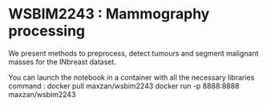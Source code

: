 # WSBIM2243 : Mammography processing
 We present methods to preprocess, detect tumours and segment malignant masses for the INbreast dataset.

 You can launch the notebook in a container with all the necessary libraries
 command : 
docker pull maxzan/wsbim2243
docker run -p 8888:8888 maxzan/wsbim2243
